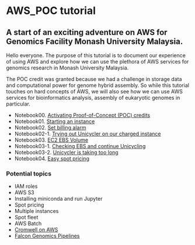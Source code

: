 # AWS_POC tutorial
## A start of an exciting adventure on AWS for Genomics Facility Monash University Malaysia.

Hello everyone. The purpose of this tutorial is to document our experience of using AWS and explore how we can use the plethora of AWS services for genomics research in Monash University Malaysia.

The POC credit was granted because we had a challenge in storage data and computational power for genome hybrid assembly. So while this tutorial touches on hard concepts of AWS, we will also see how we can use AWS services for bioinformatics analysis, assembly of eukaryotic genomes in particular.

- Notebook00. [Activating Proof-of-Concept (POC) credits](./notebooks/Notebook00.ipynb)</br>
- Notebook01. [Starting an instance](./notebooks/Notebook01.ipynb)</br>
- Notebook02. [Set billing alarm](./notebooks/Notebook02.ipynb)</br>
- Notebook02-1. [Trying out Unicycler on our charged instance](./notebooks/Notebook02-1.ipynb)</br>
- Notebook03. [EC2 EBS Volume](./notebooks/Notebook03.ipynb)
- Notebook03-1. [Checking EBS and continue Unicycling](./notebooks/Notebook03-1.ipynb)
- Notebook03-2. [Unicycler is taking too long](./notebooks/Notebook03-2.ipynb)
- Notebook04. [Easy spot pricing](./notebooks/Notebook04.ipynb)

### Potential topics
- IAM roles
- AWS S3
- Installing miniconda and run Jupyter
- Spot pricing
- Multiple instances
- Spot fleet
- AWS Batch
- [Cromwell on AWS](https://aws.amazon.com/government-education/cromwell-on-aws/)
- [Falcon Genomics Pipelines](https://aws.amazon.com/marketplace/pp/B07C3NV88G)
